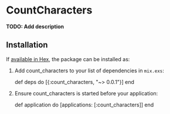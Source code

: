 # CountCharacters

**TODO: Add description**

## Installation

If [available in Hex](https://hex.pm/docs/publish), the package can be installed as:

  1. Add count_characters to your list of dependencies in `mix.exs`:

        def deps do
          [{:count_characters, "~> 0.0.1"}]
        end

  2. Ensure count_characters is started before your application:

        def application do
          [applications: [:count_characters]]
        end

